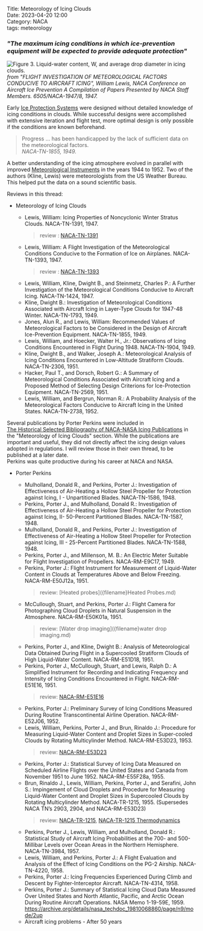 Title: Meteorology of Icing Clouds   
Date: 2023-04-20 12:00  
Category: NACA  
tags: meteorology  

### _"The maximum icing conditions in which ice-prevention equipment will be expected to provide adequate protection"_  

![Figure 3. Liquid-water content, W, and average drop diameter in icing clouds.
](images%2Fwilliam_lewis_1947%2FFigure%203.png)  
_from "FLIGHT INVESTIGATION OF METEOROLOGICAL FACTORS CONDUCIVE TO AIRCRAFT ICING", William Lewis, NACA Conference on Aircraft Ice Prevention A Compilation of Papers Presented by NACA Staff Members. 6505/NACA-1947/8, 1947._  

Early [Ice Protection Systems]({filename}ice%20protection.md) were designed without detailed 
knowledge of icing conditions in clouds. 
While successful designs were accomplished with extensive iteration and flight test, 
more optimal design is only possible if the conditions are known beforehand.  

>Progress ... has been handicapped by the lack of sufficient data on the meteorological factors.  
>_NACA-TN-1855, 1949._  

A better understanding of the icing atmosphere evolved in parallel with improved 
[Meteorological Instruments]({filename}instruments.md) in the years 1944 to 1952.
Two of the authors (Kline, Lewis) were meteorologists from the US Weather Bureau. 
This helped put the data on a sound scientific basis. 

Reviews in this thread:  

- Meteorology of Icing Clouds  

    - Lewis, William: Icing Properties of Noncyclonic Winter Stratus Clouds. NACA-TN-1391, 1947.  
        >  review : [NACA-TN-1391]({filename}NACA-TN-1391.md)   
    - Lewis, William: A Flight Investigation of the Meteorological Conditions Conducive to the Formation of Ice on Airplanes. NACA-TN-1393, 1947.  
        >  review : [NACA-TN-1393]({filename}NACA-TN-1393.md)   
    - Lewis, William, Kline, Dwight B., and Steinmetz, Charles P.: A Further Investigation of the Meteorological Conditions Conducive to Aircraft Icing. NACA-TN-1424, 1947.  
      <!--
        >  review : [NACA-TN-1424]({filename}NACA-TN-1424.md)  
      -->
    - Kline, Dwight B.: Investigation of Meteorological Conditions Associated with Aircraft Icing in Layer-Type Clouds for 1947-48 Winter. NACA-TN-1793, 1949.  
      <!--
        >  review : [NACA-TN-1793]({filename}NACA-TN-1793.md)    
      -->
    - Jones, Alun R., and Lewis, William: Recommended Values of Meteorological Factors to be Considered in the Design of Aircraft Ice-Prevention Equipment. NACA-TN-1855, 1949.  
      <!--
        >  review : [NACA-TN-1855]({filename}NACA-TN-1855.md)  
      -->
    - Lewis, William, and Hoecker, Walter H., Jr.: Observations of Icing Conditions Encountered in Flight During 1948. NACA-TN-1904, 1949.  
      <!--
        >  review : [NACA-TN-1904]({filename}NACA-TN-1904.md)  
      -->
    - Kline, Dwight B., and Walker, Joseph A.: Meteorological Analysis of Icing Conditions Encountered in Low-Altitude Stratiform Clouds. NACA-TN-2306, 1951.  
      <!--
        >  review : [NACA-TN-2306]({filename}NACA-TN-2306.md)  
      -->
    - Hacker, Paul T., and Dorsch, Robert G.: A Summary of Meteorological Conditions Associated with Aircraft Icing and a Proposed Method of Selecting Design Criterions for Ice-Protection Equipment. NACA-TN-2569, 1951.  
      <!--
        >  review : [NACA-TN-2569]({filename}NACA-TN-2569.md)  
      -->
    - Lewis, William, and Bergrun, Norman R.: A Probability Analysis of the Meteorological Factors Conducive to Aircraft Icing in the United States. NACA-TN-2738, 1952.  
      <!--
        >  review : [NACA-TN-2738]({filename}NACA-TN-2738.md)  
      -->

Several publications by Porter Perkins were included in  
[The Historical Selected Bibliography of NACA-NASA Icing Publications]({filename}The%20Historical%20Selected%20Bibliography%20of%20NACA-NASA%20Icing%20Publications.md) 
in the "Meteorology of Icing Clouds" section. 
While the publications are important and useful, 
they did not directly affect the icing design values adopted in regulations. 
I will review those in their own thread, to be published at a later date.  
Perkins was quite productive during his career at NACA and NASA. 
  
- Porter Perkins  

    - Mulholland, Donald R., and Perkins, Porter J.: Investigation of Effectiveness of Air-Heating a Hollow Steel Propeller for Protection against Icing, I - Unpartitioned Blades. NACA-TN-1586, 1948.  
    - Perkins, Porter J., and Mulholland, Donald R.: Investigation of Effectiveness of Air-Heating a Hollow Steel Propeller for Protection against Icing, II- 50-Percent Partitioned Blades. NACA-TN-1587, 1948.  
    - Mulholland, Donald R., and Perkins, Porter J.: Investigation of Effectiveness of Air-Heating a Hollow Steel Propeller for Protection against Icing, III - 25-Percent Partitioned Blades. NACA-TN-1588, 1948.  
    - Perkins, Porter J., and Millenson, M. B.: An Electric Meter Suitable for Flight Investigation of Propellers. NACA-RM-E9C17, 1949.  
    - Perkins, Porter J.: Flight Instrument for Measurement of Liquid-Water Content in Clouds at Temperatures Above and Below Freezing. NACA-RM-E50J12a, 1951.  
        > review: [Heated probes]({filename}Heated Probes.md)  
    - McCullough, Stuart, and Perkins, Porter J.: Flight Camera for Photographing Cloud Droplets in Natural Suspension in the Atmosphere. NACA-RM-E50K01a, 1951.  
        > review: [Water drop imaging]({filename}water drop imaging.md)  
    - Perkins, Porter J., and Kline, Dwight B.: Analysis of Meteorological Data Obtained During Flight in a Supercooled Stratiform Clouds of High Liquid-Water Content. NACA-RM-E51D18, 1951.  
    - Perkins, Porter J., McCullough, Stuart, and Lewis, Ralph D.: A Simplified Instrument for Recording and Indicating Frequency and Intensity of Icing Conditions Encountered in Flight. NACA-RM-E51E16, 1951.  
        > review: [NACA-RM-E51E16]({filename}modified%20pressure%20probe.md)  
    - Perkins, Porter J.: Preliminary Survey of Icing Conditions Measured During Routine Transcontinental Airline Operation. NACA-RM-E52J06, 1952.  
    - Lewis, William, Perkins, Porter J., and Brun, Rinaldo J.: Procedure for Measuring Liquid-Water Content and Droplet Sizes in Super-cooled Clouds by Rotating Multicylinder Method. NACA-RM-E53D23, 1953.  
        > review: [NACA-RM-E53D23]({filename}NACA-RM-E53D23.md)  
    - Perkins, Porter J.: Statistical Survey of Icing Data Measured on Scheduled Airline Flights over the United States and Canada from November 1951 to June 1952. NACA-RM-E55F28a, 1955.  
    - Brun, Rinaldo J., Lewis, William, Perkins, Porter J., and Serafini, John S.: Impingement of Cloud Droplets and Procedure for Measuring Liquid-Water Content and Droplet Sizes in Supercooled Clouds by Rotating Multicylinder Method. NACA-TR-1215, 1955. (Supersedes NACA TN’s 2903, 2904, and NACA-RM-E53D23)  
        > review: [NACA-TR-1215]({filename}NACA-TR-1215.md), [NACA-TR-1215 Thermodynamics]({filename}NACA-TR-1215-Thermodynamics.md)  
    - Perkins, Porter J., Lewis, William, and Mulholland, Donald R.: Statistical Study of Aircraft Icing Probabilities at the 700- and 500- Millibar Levels over Ocean Areas in the Northern Hemisphere. NACA-TN-3984, 1957.  
    - Lewis, William, and Perkins, Porter J.: A Flight Evaluation and Analysis of the Effect of Icing Conditions on the PG-2 Airship. NACA-TN-4220, 1958.  
    - Perkins, Porter J.: Icing Frequencies Experienced During Climb and Descent by Fighter-Interceptor Aircraft. NACA-TN-4314, 1958.  
    - Perkins, Porter J.: Summary of Statistical Icing Cloud Data Measured Over United States and North Atlantic, Pacific, and Arctic Ocean During Routine Aircraft Operations. NASA Memo 1-19-59E, 1959.  https://archive.org/details/nasa_techdoc_19810068860/page/n9/mode/2up  
    - Aircraft icing problems - After 50 years  


